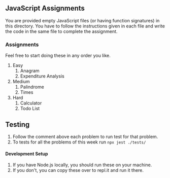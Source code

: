 ## JavaScript Assignments

You are provided empty JavaScript files (or having function signatures) in this directory. 
You have to follow the instructions given in each file and write the code in the same file to complete the assignment.

### Assignments
Feel free to start doing these in any order you like.
1. Easy
   1. Anagram
   2. Expenditure Analysis
2. Medium
   1. Palindrome
   2. Times
3. Hard
   1. Calculator
   2. Todo List

## Testing
1. Follow the comment above each problem to run test for that problem.
3. To tests for all the problems of this week run ```npx jest ./tests/```

#### Development Setup
1. If you have Node.js locally, you should run these on your machine.
2. If you don't, you can copy these over to repl.it and run it there.
